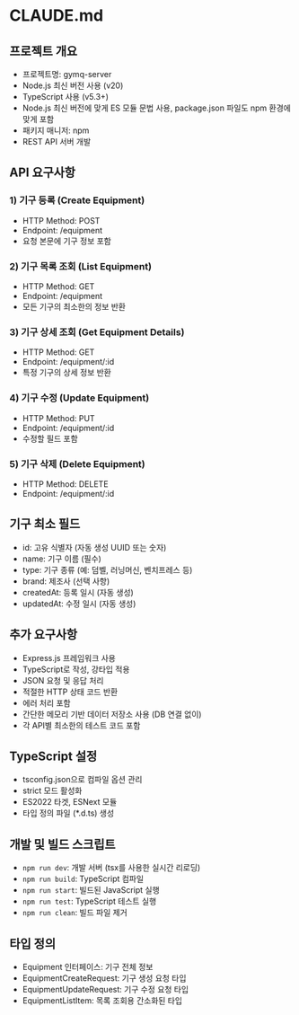 # CLAUDE.md

## 프로젝트 개요
- 프로젝트명: gymq-server
- Node.js 최신 버전 사용 (v20)
- TypeScript 사용 (v5.3+)
- Node.js 최신 버전에 맞게 ES 모듈 문법 사용, package.json 파일도 npm 환경에 맞게 포함
- 패키지 매니저: npm
- REST API 서버 개발

## API 요구사항

### 1) 기구 등록 (Create Equipment)
- HTTP Method: POST
- Endpoint: /equipment
- 요청 본문에 기구 정보 포함

### 2) 기구 목록 조회 (List Equipment)
- HTTP Method: GET
- Endpoint: /equipment
- 모든 기구의 최소한의 정보 반환

### 3) 기구 상세 조회 (Get Equipment Details)
- HTTP Method: GET
- Endpoint: /equipment/:id
- 특정 기구의 상세 정보 반환

### 4) 기구 수정 (Update Equipment)
- HTTP Method: PUT
- Endpoint: /equipment/:id
- 수정할 필드 포함

### 5) 기구 삭제 (Delete Equipment)
- HTTP Method: DELETE
- Endpoint: /equipment/:id

## 기구 최소 필드
- id: 고유 식별자 (자동 생성 UUID 또는 숫자)
- name: 기구 이름 (필수)
- type: 기구 종류 (예: 덤벨, 러닝머신, 벤치프레스 등)
- brand: 제조사 (선택 사항)
- createdAt: 등록 일시 (자동 생성)
- updatedAt: 수정 일시 (자동 생성)

## 추가 요구사항
- Express.js 프레임워크 사용
- TypeScript로 작성, 강타입 적용
- JSON 요청 및 응답 처리
- 적절한 HTTP 상태 코드 반환
- 에러 처리 포함
- 간단한 메모리 기반 데이터 저장소 사용 (DB 연결 없이)
- 각 API별 최소한의 테스트 코드 포함

## TypeScript 설정
- tsconfig.json으로 컴파일 옵션 관리
- strict 모드 활성화
- ES2022 타겟, ESNext 모듈
- 타입 정의 파일 (*.d.ts) 생성

## 개발 및 빌드 스크립트
- `npm run dev`: 개발 서버 (tsx를 사용한 실시간 리로딩)
- `npm run build`: TypeScript 컴파일
- `npm run start`: 빌드된 JavaScript 실행
- `npm run test`: TypeScript 테스트 실행
- `npm run clean`: 빌드 파일 제거

## 타입 정의
- Equipment 인터페이스: 기구 전체 정보
- EquipmentCreateRequest: 기구 생성 요청 타입
- EquipmentUpdateRequest: 기구 수정 요청 타입
- EquipmentListItem: 목록 조회용 간소화된 타입
